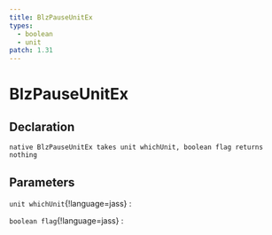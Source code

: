 ```yaml
---
title: BlzPauseUnitEx
types:
  - boolean
  - unit
patch: 1.31
---
```


# BlzPauseUnitEx

## Declaration

```jass
native BlzPauseUnitEx takes unit whichUnit, boolean flag returns nothing
```

## Parameters
`unit whichUnit`{!language=jass}
: 

`boolean flag`{!language=jass}
: 
